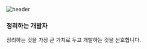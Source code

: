 ![header](https://capsule-render.vercel.app/api?type=Waving&color=auto&height=300&section=header&text=Lake%20Github&fontSize=90)


### 정리하는 개발자

정리하는 것을 가장 큰 가치로 두고 개발하는 것을 선호합니다.
